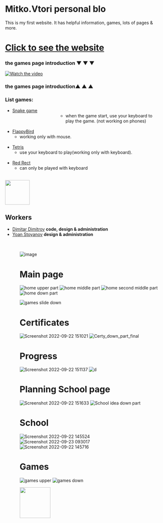 # Mitko.Vtori personal blo

This is my first website. It has helpful information, games, lots of pages & more.
<br>
# <a href="https://mitkovtori.github.io/Mitko.Vtori-World/">Click to see the website</a>
### the games page introduction ▼ ▼ ▼
[![Watch the video](https://user-images.githubusercontent.com/112943652/193406100-1b238fa9-0cd0-4bb7-b4d3-b3bc418c1f07.png)](https://www.youtube.com/watch?v=evJbAwi47F0)
### the games page introduction▲ ▲ ▲
### List games:
<ul>
   <li>
     <a href="https://mitkovtori.github.io/Mitko.Vtori-World/Snake">Snake game</a> 
      <ul> 
       <li style="margin-left: 150px">
         when the game start, use your keyboard to play the game. (not working on phones)
       </li>
     </ul>
    <br>
   </li>
  <li>
     <a href="https://mitkovtori.github.io/Mitko.Vtori-World/FlappyBird">FlappyBird</a>
      <ul> 
       <li>
          working only with mouse.
       </li>
     </ul>
  </li>
 <br>
 <li>
   <a href="https://mitkovtori.github.io/Mitko.Vtori-World/TETRIS">Tetris</a>
    <ul>
     <li>
     use your keyboard to play(working only with keyboard).
     </li>
    </ul>
 </li>
 <br>
 <li>
   <a href="https://mitkovtori.github.io/Mitko.Vtori-World/RED%20RECT">Red Rect</a>
    <ul>
      <li>
        can only be played with keyboard
      </li>
    </ul>
 </li>
</ul>
<br>
<a href="https://twitter.com/intent/tweet?url=https://github.com/MitkoVtori/Mitko.Vtori-personal-blog&text=This%20project%20is%20amazing!" target="_blank"><img src="https://img.shields.io/badge/-Tweet-0394F9?style=flat-square&logo=Twitter&logoColor=white" style="width: 80px;"/></a>

## Workers
<ul>
  <li>
    <a href="https://github.com/MitkoVtori">Dimitar Dimitrov</a> <strong>code, design & administration</strong>
  </li>
  <li>
  <a href="https://github.com/HackerstoyanovBG">Yoan Stoyanov</a> <strong>design & administration</strong>
<ul>
<br>
<br>

![image](https://user-images.githubusercontent.com/112943652/191708715-3fc79913-d457-4136-8ade-29352904b58a.png)


# Main page
![home upper part](https://user-images.githubusercontent.com/112943652/193805123-e053e344-8752-4883-a453-d737747f5cf2.png)
![home middle part](https://user-images.githubusercontent.com/112943652/193805226-ed47be8e-f90d-4f01-a0e4-7300406aab9d.png)
![home second middle part](https://user-images.githubusercontent.com/112943652/193805335-374b5efb-48cd-48ba-b01a-15c2bd93a1cf.png)
![home down part](https://user-images.githubusercontent.com/112943652/193805300-e6224b64-49b0-4e16-9eb4-5971c9cf552f.png)

![games slide down](https://user-images.githubusercontent.com/112943652/193805419-e03621f3-f2f4-41b8-91e0-2c3213b35727.png)

# Certificates
![Screenshot 2022-09-22 151021](https://user-images.githubusercontent.com/112943652/191743596-4c51fd62-f1f0-435a-8d0e-1cae4294f4ad.png)
![Certy_down_part_final](https://user-images.githubusercontent.com/112943652/191248625-e73c61aa-76a9-448a-9327-57f248af39a7.png)

# Progress
![Screenshot 2022-09-22 151137](https://user-images.githubusercontent.com/112943652/191743702-2a939704-fb38-48e1-b193-781dbbd526dc.png)
![d](https://user-images.githubusercontent.com/112943652/191477006-43989e60-4570-4a4f-933e-0dea9b5dc3d0.png)

# Planning School page
![Screenshot 2022-09-22 151633](https://user-images.githubusercontent.com/112943652/191744724-d2d76039-d6f3-4760-97a6-4383d83002ca.png)
![School idea down part](https://user-images.githubusercontent.com/112943652/191744764-08067988-dc27-4088-9479-68db66ea6814.png)

# School
![Screenshot 2022-09-22 145524](https://user-images.githubusercontent.com/112943652/191744962-44e4a195-15dd-4b18-8516-42272f0b25b3.png)
![Screenshot 2022-09-23 093017](https://user-images.githubusercontent.com/112943652/191904285-710af8d4-87c2-43ed-81d8-d27b9278e200.png)
![Screenshot 2022-09-22 145716](https://user-images.githubusercontent.com/112943652/191745012-8dd0a3a8-d22d-43fe-b965-4926b7dc27df.png)

# Games
![games upper](https://user-images.githubusercontent.com/112943652/193805508-e2bb7d86-c10d-4f1e-84f2-05fe27235005.png)
![games down](https://user-images.githubusercontent.com/112943652/193805529-6d6d74ed-1e98-4e5b-bd94-9248fa536c1f.png)


<a href="https://twitter.com/intent/tweet?url=https://github.com/MitkoVtori/Mitko.Vtori-personal-blog&text=This%20project%20is%20amazing!" target="_blank"><img src="https://img.shields.io/badge/-Tweet-0394F9?style=flat-square&logo=Twitter&logoColor=white" style="width: 100px;"/></a>
